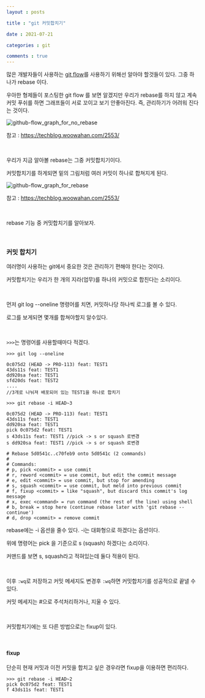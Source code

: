 ```yaml
---
layout : posts

title : "git 커밋합치기"

date : 2021-07-21

categories : git

comments : true
---
```




많은 개발자들이 사용하는 [git flow](https://woowabros.github.io/experience/2017/10/30/baemin-mobile-git-branch-strategy.html)를 사용하기 위해선 알아야 할것들이 있다. 그중 하나가 rebase 이다.

우아한 형제들이 포스팅한 git flow 를 보면 알겠지만 우리가 rebase를 하지 않고 계속 커밋 푸쉬를 하면 그래프들이 서로 꼬이고 보기 안좋아진다. 즉, 관리하기가 어려워 진다는 것이다.

![github-flow_graph_for_no_rebase](https://user-images.githubusercontent.com/66049273/126441013-40825c80-c55f-40ee-843d-d8726138838e.png)

참고 : https://techblog.woowahan.com/2553/

<br>

우리가 지금 알아볼 rebase는 그중 커밋합치기이다.

커밋합치기를 하게되면 밑의 그림처럼 여러 커밋이 하나로 합쳐지게 된다.

![github-flow_graph_for_rebase](https://user-images.githubusercontent.com/66049273/126441161-68bd4b5f-0db0-4a6e-9f97-bb99c2fd91e4.png)

참고 : https://techblog.woowahan.com/2553/

<br>

rebase 기능 중 커밋합치기를 알아보자.

<br>

### 커밋 합치기

여러명이 사용하는 git에서 중요한 것은 관리하기 편해야 한다는 것이다. 

커밋합치기는 우리가 한 개의 지라(업무)를 하나의 커밋으로 합친다는 소리이다.

<br>

먼저 git log --oneline 명령어를 치면, 커밋하나당 하나씩 로그를 볼 수 있다.

로그를 보게되면 몇개를 합쳐야할지 알수있다.

<br>

`>>>`는 명령어를 사용할때마다 적겠다.

```
>>> git log --oneline

0c075d2 (HEAD -> PRO-113) feat: TEST1
43ds11s feat: TEST1
dd920sa feat: TEST1
sfd20ds feat: TEST2
....
//3개로 나눠져 배포되어 있는 TEST1을 하나로 합치기

>>> git rebase -i HEAD~3

0c075d2 (HEAD -> PRO-113) feat: TEST1
43ds11s feat: TEST1
dd920sa feat: TEST1
pick 0c075d2 feat: TEST1
s 43ds11s feat: TEST1 //pick -> s or squash 로변경
s dd920sa feat: TEST1 //pick -> s or squash 로변경

# Rebase 5d0541c..c70feb9 onto 5d0541c (2 commands)
#
# Commands:
# p, pick <commit> = use commit
# r, reword <commit> = use commit, but edit the commit message
# e, edit <commit> = use commit, but stop for amending
# s, squash <commit> = use commit, but meld into previous commit
# f, fixup <commit> = like "squash", but discard this commit's log message
# x, exec <command> = run command (the rest of the line) using shell
# b, break = stop here (continue rebase later with 'git rebase --continue')
# d, drop <commit> = remove commit
```

rebase에는 -i 옵션을 줄수 있다. -i는 대화형으로 하겠다는 옵션이다.

위에 명령어는 pick 을 기준으로 s (squash) 하겠다는 소리이다.

커맨드를 보면 s, squash라고 적혀있는데 둘다 적용이 된다.

<br>

이후 `:wq`로 저장하고 커밋 메세지도 변경후 `:wq`하면 커밋합치기를 성공적으로 끝낼 수 있다.

커밋 메세지는 #으로 주석처리하거나, 지울 수 있다.

<br>

커밋합치기에는 또 다른 방법으로는 fixup이 있다.

<br>

#### fixup

단순히 현재 커밋과 이전 커밋을 합치고 싶은 경우라면 fixup을 이용하면 편리하다.

```
>>> git rebase -i HEAD~2
pick 0c075d2 feat: TEST1
f 43ds11s feat: TEST1
```



